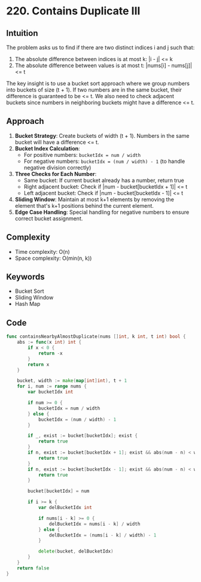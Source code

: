 # 220. Contains Duplicate III

## Intuition

The problem asks us to find if there are two distinct indices i and j such that:

1. The absolute difference between indices is at most k: |i - j| <= k
2. The absolute difference between values is at most t: |nums[i] - nums[j]| <= t

The key insight is to use a bucket sort approach where we group numbers into buckets of size (t + 1). If two numbers are in the same bucket, their difference is guaranteed to be <= t. We also need to check adjacent buckets since numbers in neighboring buckets might have a difference <= t.

## Approach

1. **Bucket Strategy**: Create buckets of width (t + 1). Numbers in the same bucket will have a difference <= t.
2. **Bucket Index Calculation**:
   - For positive numbers: `bucketIdx = num / width`
   - For negative numbers: `bucketIdx = (num / width) - 1` (to handle negative division correctly)
3. **Three Checks for Each Number**:
   - Same bucket: If current bucket already has a number, return true
   - Right adjacent bucket: Check if |num - bucket[bucketIdx + 1]| <= t
   - Left adjacent bucket: Check if |num - bucket[bucketIdx - 1]| <= t
4. **Sliding Window**: Maintain at most k+1 elements by removing the element that's k+1 positions behind the current element.
5. **Edge Case Handling**: Special handling for negative numbers to ensure correct bucket assignment.

## Complexity

- Time complexity: O(n)
- Space complexity: O(min(n, k))

## Keywords

- Bucket Sort
- Sliding Window
- Hash Map

## Code

```go
func containsNearbyAlmostDuplicate(nums []int, k int, t int) bool {
    abs := func(x int) int {
        if x < 0 {
            return -x
        }
        return x
    }

    bucket, width := make(map[int]int), t + 1
    for i, num := range nums {
        var bucketIdx int

        if num >= 0 {
            bucketIdx = num / width
        } else {
            bucketIdx = (num / width) - 1
        }

        if _, exist := bucket[bucketIdx]; exist {
            return true
        }
        if n, exist := bucket[bucketIdx + 1]; exist && abs(num - n) < width {
            return true
        }
        if n, exist := bucket[bucketIdx - 1]; exist && abs(num - n) < width {
            return true
        }

        bucket[bucketIdx] = num

        if i >= k {
            var delBucketIdx int

            if nums[i - k] >= 0 {
                delBucketIdx = nums[i - k] / width
            } else {
                delBucketIdx = (nums[i - k] / width) - 1
            }

            delete(bucket, delBucketIdx)
        }
    }
    return false
}
```
